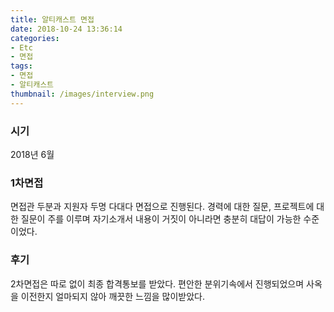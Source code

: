 ```yaml
---
title: 알티캐스트 면접
date: 2018-10-24 13:36:14
categories:
- Etc
- 면접
tags:
- 면접
- 알티캐스트
thumbnail: /images/interview.png
---
```

### 시기
2018년 6월

### 1차면접
면접관 두분과 지원자 두명 다대다 면접으로 진행된다.
경력에 대한 질문, 프로젝트에 대한 질문이 주를 이루며 자기소개서 내용이 거짓이 아니라면 충분히 대답이 가능한 수준이었다.

### 후기
2차면접은 따로 없이 최종 합격통보를 받았다.
편안한 분위기속에서 진행되었으며 사옥을 이전한지 얼마되지 않아 깨끗한 느낌을 많이받았다.
